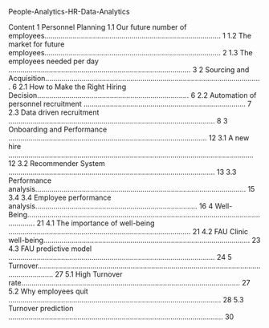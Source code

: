 People-Analytics-HR-Data-Analytics

Content
1 Personnel Planning
1.1 Our future number of employees....................................................................................... 1
1.2 The market for future employees....................................................................................... 2
1.3 The employees needed per day .......................................................................................... 3
2 Sourcing and Acquisition........................................................................................................... 6
2.1 How to Make the Right Hiring Decision........................................................................... 6
2.2 Automation of personnel recruitment ................................................................................ 7
2.3 Data driven recruitment ...................................................................................................... 8
3 Onboarding and Performance .................................................................................................. 12
3.1 A new hire ......................................................................................................................... 12
3.2 Recommender System ...................................................................................................... 13
3.3 Performance analysis........................................................................................................ 15
3.4 3.4 Employee performance analysis................................................................................ 16
4 Well-Being................................................................................................................................ 21
4.1 The importance of well-being .......................................................................................... 21
 4.2 FAU Clinic well-being...................................................................................................... 23
4.3 FAU predictive model ...................................................................................................... 24
5 Turnover.................................................................................................................................... 27
5.1 High Turnover rate............................................................................................................ 27
5.2 Why employees quit ......................................................................................................... 28
5.3 Turnover prediction .......................................................................................................... 30
